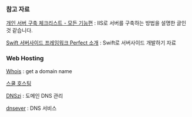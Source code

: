 ### 참고 자료

[개인 서버 구축 체크리스트 - 모든 기능편](http://studyforus.tistory.com/170) : IIS로 서버를 구축하는 방법을 설명한 글인 것 같습니다.

[Swift 서버사이드 프레임워크 Perfect 소개](https://realm.io/kr/news/perfect-swift-server-framework/) : Swift로 서버사이드 개발하기 자료

### Web Hosting

[Whois](http://www.whois.com) : get a domain name

[스쿨 호스팅](https://www.phps.kr)

[DNSzi](https://www.dnszi.com) : 도메인 DNS 관리

[dnsever](https://kr.dnsever.com) : DNS 서비스

